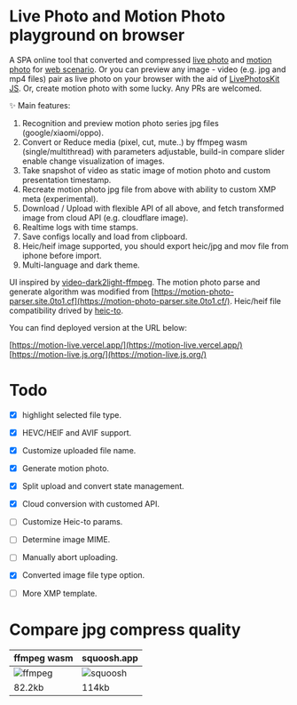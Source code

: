 # Live Photo and Motion Photo playground on browser

A SPA online tool that converted and compressed [live photo](https://developer.apple.com/design/human-interface-guidelines/live-photos) and [motion photo](https://developer.android.com/media/platform/motion-photo-format?hl=zh-cn) for [web scenario](https://x.com/zhizhubaodan/status/1945887608397238688). Or you can preview any image - video (e.g. jpg and mp4 files) pair as live photo on your browser with the aid of [LivePhotosKit JS](https://developer.apple.com/documentation/livephotoskitjs). Or, create motion photo with some lucky. Any PRs are welcomed.

✨ Main features:

1. Recognition and preview motion photo series jpg files (google/xiaomi/oppo).
2. Convert or Reduce media (pixel, cut, mute..) by ffmpeg wasm (single/multithread) with parameters adjustable, build-in compare slider enable change visualization of images.
3. Take snapshot of video as static image of motion photo and custom presentation timestamp.
4. Recreate motion photo jpg file from above with ability to custom XMP meta (experimental).
4. Download / Upload with flexible API of all above, and fetch transformed image from cloud API (e.g. cloudflare image).
5. Realtime logs with time stamps.
6. Save configs locally and load from clipboard.
7. Heic/heif image supported, you should export heic/jpg and mov file from iphone before import.
8. Multi-language and dark theme.

UI inspired by [video-dark2light-ffmpeg](https://github.com/The-Best-Codes/video-dark2light-ffmpeg). The motion photo parse and generate algorithm was modified from [https://motion-photo-parser.site.0to1.cf](https://motion-photo-parser.site.0to1.cf/). Heic/heif file compatibility drived by [heic-to](https://github.com/hoppergee/heic-to).

You can find deployed version at the URL below:

[https://motion-live.vercel.app/](https://motion-live.vercel.app/)
[https://motion-live.js.org/](https://motion-live.js.org/)

# Todo
- [x] highlight selected file type.
- [x] HEVC/HEIF and AVIF support.
- [x] Customize uploaded file name.
- [x] Generate motion photo.
- [x] Split upload and convert state management.
- [x] Cloud conversion with customed API.
- [ ] Customize Heic-to params.
- [ ] Determine image MIME.
- [ ] Manually abort uploading.
- [x] Converted image file type option.
- [ ] More XMP template.


# Compare jpg compress quality

| ffmpeg wasm                                                  | squoosh.app                                                  |
| ------------------------------------------------------------ | ------------------------------------------------------------ |
| ![ffmpeg](https://github.com/user-attachments/assets/3ca8b022-9165-4682-98fd-d4e4ffd7c6ce) | ![squoosh](https://github.com/user-attachments/assets/dbc70c95-e09f-4a32-b76f-79b14ebe7066) |
| 82.2kb                                                       | 114kb                                                        |
